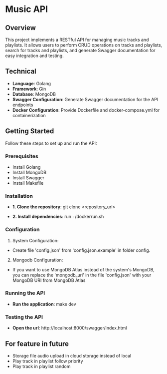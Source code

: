 # Music API

## Overview

This project implements a RESTful API for managing music tracks and playlists. It allows users to perform CRUD operations on tracks and playlists, search for tracks and playlists, and generate Swagger documentation for easy integration and testing.

## Technical

- **Language**: Golang
- **Framework**: Gin
- **Database**: MongoDB
- **Swagger Configuration**: Generate Swagger documentation for the API endpoints
- **Docker Configuration**: Provide Dockerfile and docker-compose.yml for containerization

## Getting Started

Follow these steps to set up and run the API:

### Prerequisites

- Install Golang
- Install MongoDB
- Install Swagger
- Install Makefile

### Installation

- **1. Clone the repository**: git clone <repository_url>

- **2. Install dependencies**: run : /dockerrun.sh

### Configuration

1. System Configuration:

- Create file 'config.json' from 'config.json.example' in folder config.

2. Mongodb Configuration:

- If you want to use MongoDB Atlas instead of the system's MongoDB, you can replace the 'mongodb_uri' in the file 'config.json' with your MongoDB URI from MongoDB Atlas

### Running the API

- **Run the application**: make dev

### Testing the API

- **Open the url**: http://localhost:8000/swagger/index.html

## For feature in future

- Storage file audio upload in cloud storage instead of local
- Play track in playlist follow priority
- Play track in playlist random
